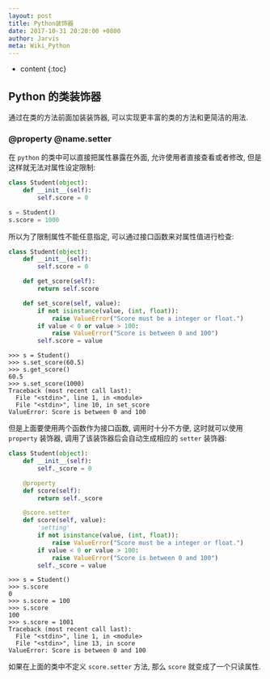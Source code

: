 ```yaml
---
layout: post
title: Python装饰器
date: 2017-10-31 20:20:00 +0800
author: Jarvis
meta: Wiki_Python
---
```


* content
{:toc}

## Python 的类装饰器
通过在类的方法前面加装装饰器, 可以实现更丰富的类的方法和更简洁的用法.




### @property @name.setter

在 `python` 的类中可以直接把属性暴露在外面, 允许使用者直接查看或者修改, 但是这样就无法对属性设定限制:

```python
class Student(object):
    def __init__(self):
        self.score = 0

s = Student()
s.score = 1000
```

所以为了限制属性不能任意指定, 可以通过接口函数来对属性值进行检查:

```python
class Student(object):
    def __init__(self):
        self.score = 0

    def get_score(self):
        return self.score

    def set_score(self, value):
        if not isinstance(value, (int, float)):
            raise ValueError("Score must be a integer or float.")
        if value < 0 or value > 100:
            raise ValueError("Score is between 0 and 100")
        self.score = value
```

```
>>> s = Student()
>>> s.set_score(60.5)
>>> s.get_score()
60.5
>>> s.set_score(1000)
Traceback (most recent call last):
  File "<stdin>", line 1, in <module>
  File "<stdin>", line 10, in set_score
ValueError: Score is between 0 and 100
```

但是上面要使用两个函数作为接口函数, 调用时十分不方便, 这时就可以使用 `property` 装饰器, 调用了该装饰器后会自动生成相应的 `setter` 装饰器:

```python
class Student(object):
    def __init__(self):
        self._score = 0

    @property
    def score(self):
        return self._score

    @score.setter
    def score(self, value):
        'setting'
        if not isinstance(value, (int, float)):
            raise ValueError("Score must be a integer or float.")
        if value < 0 or value > 100:
            raise ValueError("Score is between 0 and 100")
        self._score = value
```

```
>>> s = Student()
>>> s.score
0
>>> s.score = 100
>>> s.score
100
>>> s.score = 1001
Traceback (most recent call last):
  File "<stdin>", line 1, in <module>
  File "<stdin>", line 13, in score
ValueError: Score is between 0 and 100
```

如果在上面的类中不定义 `score.setter` 方法, 那么 `score` 就变成了一个只读属性. 
